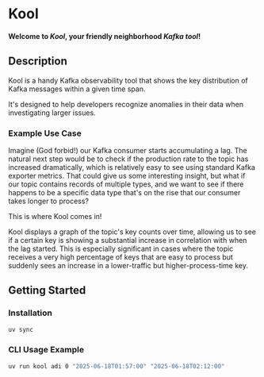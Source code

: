 # Kool

#### Welcome to *Kool*, your friendly neighborhood *Kafka tool*!

## Description
Kool is a handy Kafka observability tool that shows the key distribution of Kafka messages within a given time span.

It's designed to help developers recognize anomalies in their data when investigating larger issues.

### Example Use Case
Imagine (God forbid!) our Kafka consumer starts accumulating a lag. 
The natural next step would be to check if the production rate to the topic has increased dramatically, 
which is relatively easy to see using standard Kafka exporter metrics. 
That could give us some interesting insight, but what if our topic contains records of multiple types, 
and we want to see if there happens to be a specific data type that's on the rise that our consumer takes longer to process?

This is where Kool comes in!

Kool displays a graph of the topic's key counts over time, 
allowing us to see if a certain key is showing a substantial increase in correlation with when the lag started.
This is especially significant in cases where the topic receives a very high percentage of keys that are easy to process 
but suddenly sees an increase in a lower-traffic but higher-process-time key.

## Getting Started
### Installation
```bash
uv sync
```

### CLI Usage Example
```bash
uv run kool adi 0 "2025-06-18T01:57:00" "2025-06-18T02:12:00"
```
